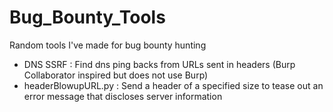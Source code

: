 # Bug_Bounty_Tools
Random tools I've made for bug bounty hunting

* DNS SSRF : Find dns ping backs from URLs sent in headers (Burp Collaborator inspired but does not use Burp) 
* headerBlowupURL.py : Send a header of a specified size to tease out an error message that discloses server information

